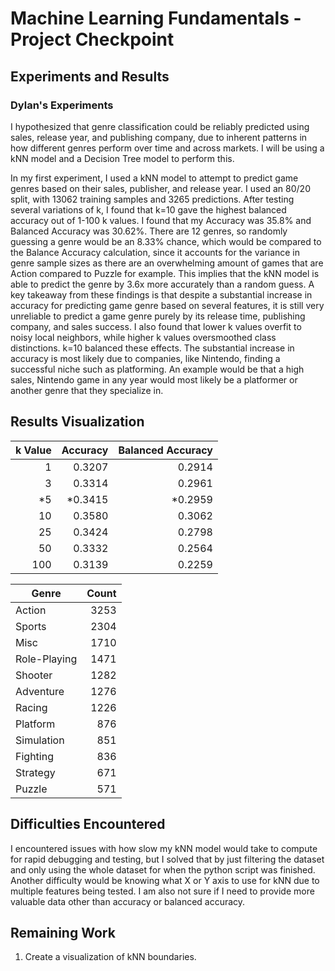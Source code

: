 # Machine Learning Fundamentals - Project Checkpoint

## Experiments and Results

### Dylan's Experiments

I hypothesized that genre classification could be reliably predicted using sales, release year, and publishing company, due to inherent patterns in how different genres perform over time and across markets. I will be using a kNN model and a Decision Tree model to perform this.

In my first experiment, I used a kNN model to attempt to predict game genres based on their sales, publisher, and release year. I used an 80/20 split, with 13062 training samples and 3265 predictions. After testing several variations of k, I found that k=10 gave the highest balanced accuracy out of 1-100 k values. I found that my Accuracy was 35.8% and Balanced Accuracy was 30.62%. There are 12 genres, so randomly guessing a genre would be an 8.33% chance, which would be compared to the Balance Accuracy calculation, since it accounts for the variance in genre sample sizes as there are an overwhelming amount of games that are Action compared to Puzzle for example. This implies that the kNN model is able to predict the genre by 3.6x more accurately than a random guess. A key takeaway from these findings is that despite a substantial increase in accuracy for predicting game genre based on several features, it is still very unreliable to predict a game genre purely by its release time, publishing company, and sales success. I also found that lower k values overfit to noisy local neighbors, while higher k values oversmoothed class distinctions. k=10 balanced these effects. The substantial increase in accuracy is most likely due to companies, like Nintendo, finding a successful niche such as platforming. An example would be that a high sales, Nintendo game in any year would most likely be a platformer or another genre that they specialize in.

## Results Visualization

| k Value | Accuracy | Balanced Accuracy |
|--------:|---------:|------------------:|
|       1 |   0.3207 |           0.2914  |
|       3 |   0.3314 |           0.2961  |
|      *5 |  *0.3415 |          *0.2959  |
|      10 |   0.3580 |           0.3062  |
|      25 |   0.3424 |           0.2798  |
|      50 |   0.3332 |           0.2564  |
|     100 |   0.3139 |           0.2259  |

| Genre         | Count |
|---------------|------:|
| Action        |  3253 |
| Sports        |  2304 |
| Misc          |  1710 |
| Role-Playing  |  1471 |
| Shooter       |  1282 |
| Adventure     |  1276 |
| Racing        |  1226 |
| Platform      |   876 |
| Simulation    |   851 |
| Fighting      |   836 |
| Strategy      |   671 |
| Puzzle        |   571 |

## Difficulties Encountered

I encountered issues with how slow my kNN model would take to compute for rapid debugging and testing, but I solved that by just filtering the dataset and only using the whole dataset for when the python script was finished. Another difficulty would be knowing what X or Y axis to use for kNN due to multiple features being tested. I am also not sure if I need to provide more valuable data other than accuracy or balanced accuracy.

## Remaining Work

1. Create a visualization of kNN boundaries.